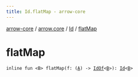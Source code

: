 ```yaml
---
title: Id.flatMap - arrow-core
---
```


[arrow-core](../../index.html) / [arrow.core](../index.html) / [Id](index.html) / [flatMap](./flat-map.html)

# flatMap

`inline fun <B> flatMap(f: (`[`A`](index.html#A)`) -> `[`IdOf`](../-id-of.html)`<`[`B`](flat-map.html#B)`>): `[`Id`](index.html)`<`[`B`](flat-map.html#B)`>`
